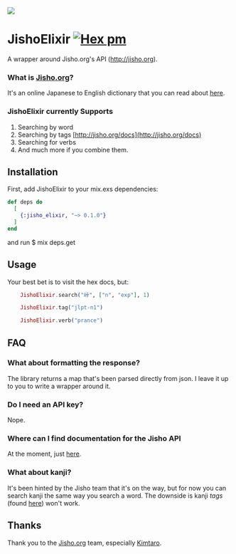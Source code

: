 [![](http://assets.jisho.org/assets/jisho-logo-v4@2x-7330091c079b9dd59601401b052b52e103978221c8fb6f5e22406d871fcc746a.png)](http://jisho.org/)
# JishoElixir [![Hex pm](http://img.shields.io/hexpm/v/jisho_elixir.svg?style=flat)](https://hex.pm/packages/httpoison)

A wrapper around Jisho.org's API (http://jisho.org).

### What is [Jisho.org](http://jisho.org/)?
It's an online Japanese to English dictionary that you can read about [here](http://jisho.org/about).

### JishoElixir currently Supports

1. Searching by word
2. Searching by tags [http://jisho.org/docs](http://jisho.org/docs)
3. Searching for verbs 
4. And much more if you combine them.  

## Installation

First, add JishoElixir to your mix.exs dependencies:
```elixir
def deps do
  [
    {:jisho_elixir, "~> 0.1.0"}
  ]
end
```

and run $ mix deps.get

## Usage

Your best bet is to visit the hex docs, but:

```elixir
	JishoElixir.search("峠", ["n", "exp"], 1)
```
```elixir
	JishoElixir.tag("jlpt-n1")
```
```elixir
	JishoElixir.verb("prance")

```

## FAQ
### What about formatting the response?

The library returns a map that's been parsed directly from json. I leave it up to you to write a wrapper around it. 

### Do I need an API key?

Nope.

### Where can I find documentation for the Jisho API

At the moment, just [here](http://jisho.org/forum/54fefc1f6e73340b1f160000-is-there-any-kind-of-search-api).

### What about kanji?

It's been hinted by the Jisho team that it's on the way, but for now you can search kanji the same way you search a word. The downside is kanji _tags_ (found [here](http://jisho.org/docs)) won't work. 

## Thanks

Thank you to the [Jisho.org](http://jisho.org/) team, especially [Kimtaro](https://github.com/Kimtaro). 
